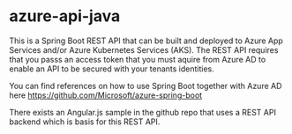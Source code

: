 # azure-api-java

This is a Spring Boot REST API that can be built and deployed to Azure App Services and/or Azure Kubernetes Services (AKS). The REST API requires that you passs an access token that you must aquire from Azure AD to enable an API to be secured with your tenants identities. 

You can find references on how to use Spring Boot together with Azure AD here https://github.com/Microsoft/azure-spring-boot

There exists an Angular.js sample in the github repo that uses a REST API backend which is basis for this REST API.

